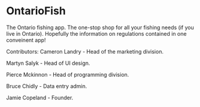 # OntarioFish
The Ontario fishing app.
The one-stop shop for all your fishing needs (if you live in Ontario). 
Hopefully the information on regulations contained in one conveinent app!

Contributors:
Cameron Landry  - Head of the marketing division.

Martyn Salyk    - Head of UI design.

Pierce Mckinnon - Head of programming division.

Bruce Chidly    - Data entry admin.

Jamie Copeland  - Founder.

